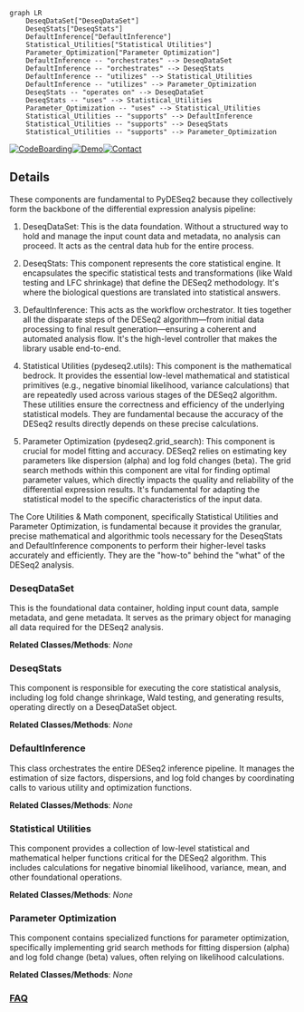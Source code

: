 ```mermaid
graph LR
    DeseqDataSet["DeseqDataSet"]
    DeseqStats["DeseqStats"]
    DefaultInference["DefaultInference"]
    Statistical_Utilities["Statistical Utilities"]
    Parameter_Optimization["Parameter Optimization"]
    DefaultInference -- "orchestrates" --> DeseqDataSet
    DefaultInference -- "orchestrates" --> DeseqStats
    DefaultInference -- "utilizes" --> Statistical_Utilities
    DefaultInference -- "utilizes" --> Parameter_Optimization
    DeseqStats -- "operates on" --> DeseqDataSet
    DeseqStats -- "uses" --> Statistical_Utilities
    Parameter_Optimization -- "uses" --> Statistical_Utilities
    Statistical_Utilities -- "supports" --> DefaultInference
    Statistical_Utilities -- "supports" --> DeseqStats
    Statistical_Utilities -- "supports" --> Parameter_Optimization
```

[![CodeBoarding](https://img.shields.io/badge/Generated%20by-CodeBoarding-9cf?style=flat-square)](https://github.com/CodeBoarding/CodeBoarding)[![Demo](https://img.shields.io/badge/Try%20our-Demo-blue?style=flat-square)](https://www.codeboarding.org/demo)[![Contact](https://img.shields.io/badge/Contact%20us%20-%20contact@codeboarding.org-lightgrey?style=flat-square)](mailto:contact@codeboarding.org)

## Details

These components are fundamental to PyDESeq2 because they collectively form the backbone of the differential expression analysis pipeline:

1.  DeseqDataSet: This is the data foundation. Without a structured way to hold and manage the input count data and metadata, no analysis can proceed. It acts as the central data hub for the entire process.

2.  DeseqStats: This component represents the core statistical engine. It encapsulates the specific statistical tests and transformations (like Wald testing and LFC shrinkage) that define the DESeq2 methodology. It's where the biological questions are translated into statistical answers.

3.  DefaultInference: This acts as the workflow orchestrator. It ties together all the disparate steps of the DESeq2 algorithm—from initial data processing to final result generation—ensuring a coherent and automated analysis flow. It's the high-level controller that makes the library usable end-to-end.

4.  Statistical Utilities (pydeseq2.utils): This component is the mathematical bedrock. It provides the essential low-level mathematical and statistical primitives (e.g., negative binomial likelihood, variance calculations) that are repeatedly used across various stages of the DESeq2 algorithm. These utilities ensure the correctness and efficiency of the underlying statistical models. They are fundamental because the accuracy of the DESeq2 results directly depends on these precise calculations.

5.  Parameter Optimization (pydeseq2.grid_search): This component is crucial for model fitting and accuracy. DESeq2 relies on estimating key parameters like dispersion (alpha) and log fold changes (beta). The grid search methods within this component are vital for finding optimal parameter values, which directly impacts the quality and reliability of the differential expression results. It's fundamental for adapting the statistical model to the specific characteristics of the input data.

The Core Utilities & Math component, specifically Statistical Utilities and Parameter Optimization, is fundamental because it provides the granular, precise mathematical and algorithmic tools necessary for the DeseqStats and DefaultInference components to perform their higher-level tasks accurately and efficiently. They are the "how-to" behind the "what" of the DESeq2 analysis.

### DeseqDataSet
This is the foundational data container, holding input count data, sample metadata, and gene metadata. It serves as the primary object for managing all data required for the DESeq2 analysis.


**Related Classes/Methods**: _None_

### DeseqStats
This component is responsible for executing the core statistical analysis, including log fold change shrinkage, Wald testing, and generating results, operating directly on a DeseqDataSet object.


**Related Classes/Methods**: _None_

### DefaultInference
This class orchestrates the entire DESeq2 inference pipeline. It manages the estimation of size factors, dispersions, and log fold changes by coordinating calls to various utility and optimization functions.


**Related Classes/Methods**: _None_

### Statistical Utilities
This component provides a collection of low-level statistical and mathematical helper functions critical for the DESeq2 algorithm. This includes calculations for negative binomial likelihood, variance, mean, and other foundational operations.


**Related Classes/Methods**: _None_

### Parameter Optimization
This component contains specialized functions for parameter optimization, specifically implementing grid search methods for fitting dispersion (alpha) and log fold change (beta) values, often relying on likelihood calculations.


**Related Classes/Methods**: _None_



### [FAQ](https://github.com/CodeBoarding/GeneratedOnBoardings/tree/main?tab=readme-ov-file#faq)